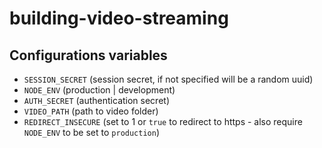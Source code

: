 # building-video-streaming

## Configurations variables
* `SESSION_SECRET` (session secret, if not specified will be a random uuid)
* `NODE_ENV` (production | development)
* `AUTH_SECRET` (authentication secret)
* `VIDEO_PATH` (path to video folder)
* `REDIRECT_INSECURE` (set to 1 or `true` to redirect to https - also require `NODE_ENV` to be set to `production`)